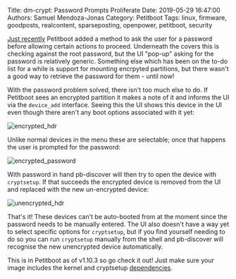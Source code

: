 Title: dm-crypt: Password Prompts Proliferate
Date: 2019-05-29 16:47:00
Authors: Samuel Mendoza-Jonas
Category: Petitboot
Tags: linux, firmware, goodposts, realcontent, sparseposting, openpower, petitboot, security

[Just recently](https://sthbrx.github.io/blog/2019/02/25/what-do-you-mean-no/) Petitboot added a method to ask the user for a password before allowing certain actions to proceed. Underneath the covers this is checking against the root password, but the UI "pop-up" asking for the password is relatively generic. Something else which has been on the to-do list for a while is support for mounting encrpyted partitions, but there wasn't a good way to retrieve the password for them - until now!

With the password problem solved, there isn't too much else to do. If Petitboot sees an encrypted partition it makes a note of it and informs the UI via the `device_add` interface. Seeing this the UI shows this device in the UI even though there aren't any boot options associated with it yet:

![encrypted_hdr][00]

Unlike normal devices in the menu these are selectable; once that happens the user is prompted for the password:

![encrypted_password][01]

With password in hand pb-discover will then try to open the device with `cryptsetup`. If that succeeds the encrypted device is removed from the UI and replaced with the new un-encrypted device:

![unencrypted_hdr][02]

That's it! These devices can't be auto-booted from at the moment since the password needs to be manually entered. The UI also doesn't have a way yet to select specific options for `cryptsetup`, but if you find yourself needing to do so you can run `cryptsetup` manually from the shell and pb-discover will recognise the new unencrypted device automatically.

This is in Petitboot as of v1.10.3 so go check it out! Just make sure your image includes the kernel and cryptsetup [dependencies](https://github.com/open-power/op-build/pull/2840).

[00]: /images/sammj/encrypted_hdr.png
[01]: /images/sammj/encrypted_password.png
[02]: /images/sammj/unencrypted_hdr.png
